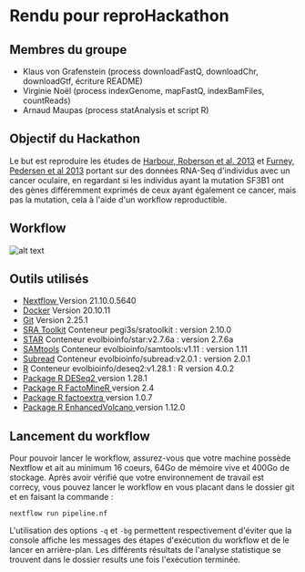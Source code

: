 # Rendu pour reproHackathon
## Membres du groupe
- Klaus von Grafenstein (process downloadFastQ, downloadChr, downloadGtf, écriture README)
- Virginie Noël (process indexGenome, mapFastQ, indexBamFiles, countReads)
- Arnaud Maupas (process statAnalysis et script R)
## Objectif du Hackathon
Le but est reproduire les études de <a href="https://www.nature.com/articles/ng.2523" target="_blank">Harbour, Roberson et al. 2013</a> et <a href="https://pubmed.ncbi.nlm.nih.gov/23861464/" target="_blank">Furney, Pedersen et al 2013</a> 
portant sur des données RNA-Seq d'individus avec un cancer oculaire, en regardant si les individus ayant la mutation SF3B1 ont des gènes différemment exprimés de ceux ayant également ce cancer, mais pas la mutation, cela à l'aide d'un workflow reproductible.
## Workflow
![alt text](https://github.com/AnalystCat/reproHack/blob/main/flowchart.png?raw=true)
## Outils utilisés

- <a href= "https://www.nextflow.io/"> Nextflow </a>
 Version 21.10.0.5640 
- <a href= "https://www.docker.com/"> Docker</a>
  Version 20.10.11
- <a href= "https://git-scm.com/"> Git</a>
  Version 2.25.1 
- <a href= "https://hub.docker.com/r/pegi3s/sratoolkit"> SRA Toolkit</a>
Conteneur pegi3s/sratoolkit : version 2.10.0
-  <a href= "https://hub.docker.com/r/evolbioinfo/star:v2.7.6a"> STAR</a>
  Conteneur evolbioinfo/star:v2.7.6a : version 2.7.6a 
- <a href= "https://hub.docker.com/r/evolbioinfo/samtools:v1.11"> SAMtools</a>
  Conteneur evolbioinfo/samtools:v1.11 : version 1.11
- <a href= "https://hub.docker.com/r/evolbioinfo/subread:v2.0.1"> Subread</a>
  Conteneur evolbioinfo/subread:v2.0.1 : version 2.0.1
- <a href= "https://hub.docker.com/r/evolbioinfo/deseq2:v1.28.1"> R</a>
  Conteneur evolbioinfo/deseq2:v1.28.1 : R version 4.0.2
- <a href= "https://bioconductor.org/packages/release/bioc/html/DESeq2.html"> Package R DESeq2  </a> version 1.28.1
- <a href= "http://factominer.free.fr/index_fr.html"> Package R FactoMineR </a> version 2.4
- <a href= "https://cran.r-project.org/web/packages/factoextra/index.html"> Package R factoextra </a>version 1.0.7
- <a href= "https://bioconductor.org/packages/release/bioc/html/EnhancedVolcano.html"> Package R EnhancedVolcano </a>version 1.12.0


## Lancement du workflow
Pour pouvoir lancer le workflow, assurez-vous que votre machine possède Nextflow et ait au minimum 16 coeurs, 64Go de mémoire vive et 400Go de stockage.
Après avoir vérifié que votre environnement de travail est correcy, vous pouvez lancer le workflow en vous placant dans le dossier git et en faisant la commande :
``` 
nextflow run pipeline.nf 
```
L'utilisation des options ```-q``` et ```-bg``` permettent respectivement d'éviter que la console affiche les messages des étapes d'exécution du workflow et de le lancer en arrière-plan. 
Les différents résultats de l'analyse statistique se trouvent dans le dossier results une fois l'exécution terminée.
